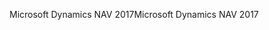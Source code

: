 <span data-ttu-id="bb8db-101">Microsoft Dynamics NAV 2017</span><span class="sxs-lookup"><span data-stu-id="bb8db-101">Microsoft Dynamics NAV 2017</span></span>
